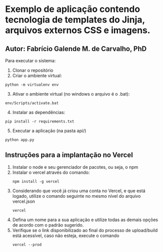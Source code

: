 # Exemplo de aplicação contendo tecnologia de templates do Jinja, arquivos externos CSS e imagens. 

## Autor: Fabrício Galende M. de Carvalho, PhD

Para executar o sistema:

1. Clonar o repositório
2. Criar o ambiente virtual:
```console
python -m virtualenv env
```
3. Ativar o ambiente virtual (no windows o arquivo é o .bat):
```console
env/Scripts/activate.bat
```
4. Instalar as dependências:
```console
pip install -r requirements.txt
```
5. Executar a aplicação (na pasta api/)
```console
python app.py
```



## Instruções para a implantação no Vercel

1. Instalar o node e seu gerenciador de pacotes, ou seja, o npm 
1. Instalar o vercel através do comando: 
    ```console 
    npm install -g vercel 
    ```
1. Considerando que você já criou uma conta no Vercel, e que
 está logado, utilize o comando seguinte no mesmo nível do arquivo vercel.json
    ```console 
    vercel
    ```
1. Defina um nome para a sua aplicação e utilize todas as demais opções de acordo com o padrão sugerido. 
1. Verifique se o link disponibilizado ao final do processo de upload/build está acessível, caso não esteja, execute o comando 
    ```console 
    vercel --prod 
    ```